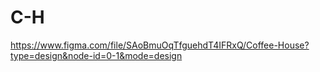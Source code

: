 # C-H
https://www.figma.com/file/SAoBmuOqTfguehdT4IFRxQ/Coffee-House?type=design&node-id=0-1&mode=design
